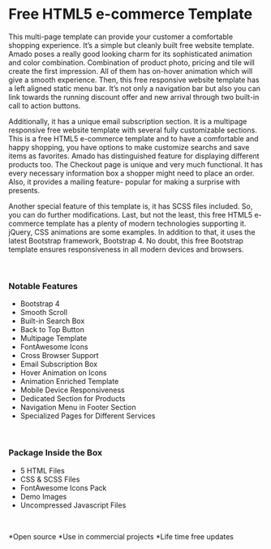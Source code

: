 # Free HTML5 e-commerce Template

This multi-page template can provide your customer a comfortable shopping experience. It’s a simple but cleanly built free website template. Amado poses a really good looking charm for its sophisticated animation and color combination. Combination of product photo, pricing and tile will create the first impression. All of them has on-hover animation which will give a smooth experience. Then, this free responsive website template has a left aligned static menu bar. It’s not only a navigation bar but also you can link towards the running discount offer and new arrival through two built-in call to action buttons.

Additionally, it has a unique email subscription section. It is a multipage responsive free website template with several fully customizable sections. This is a free HTML5 e-commerce template and to have a comfortable and happy shopping, you have options to make customize searchs and save items as favorites. Amado has distinguished feature for displaying different products too. The Checkout page is unique and very much functional. It has every necessary information box a shopper might need to place an order. Also, it provides a mailing feature- popular for making a surprise with presents.

Another special feature of this template is, it has SCSS files included. So, you can do further modifications. Last, but not the least, this free HTML5 e-commerce template has a plenty of modern technologies supporting it. jQuery, CSS animations are some examples. In addition to that, it uses the latest Bootstrap framework, Bootstrap 4. No doubt, this free Bootstrap template ensures responsiveness in all modern devices and browsers.

<p>&nbsp;</p>
<h3>Notable Features</h3>
<ul class="special">
<li>Bootstrap 4</li>
<li>Smooth Scroll</li>
<li>Built-in Search Box</li>
<li>Back to Top Button</li>
<li>Multipage Template</li>
<li>FontAwesome Icons</li>
<li>Cross Browser Support</li>
<li>Email Subscription Box</li>
<li>Hover Animation on Icons</li>
<li>Animation Enriched Template</li>
<li>Mobile Device Responsiveness</li>
<li>Dedicated Section for Products</li>
<li>Navigation Menu in Footer Section</li>
<li>Specialized Pages for Different Services</li>
</ul>
<p>&nbsp;</p>
<h3>Package Inside the Box</h3>
<ul class="special">
<li>5 HTML Files</li>
<li>CSS &amp; SCSS Files</li>
<li>FontAwesome Icons Pack</li>
<li>Demo Images</li>
<li>Uncompressed Javascript Files</li>
</ul>
<p>&nbsp;</p>
 *Open source
 *Use in commercial projects
 *Life time free updates
